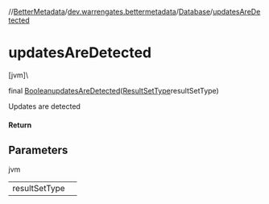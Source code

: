 //[BetterMetadata](../../../index.md)/[dev.warrengates.bettermetadata](../index.md)/[Database](index.md)/[updatesAreDetected](updates-are-detected.md)

# updatesAreDetected

[jvm]\

final [Boolean](https://docs.oracle.com/javase/8/docs/api/java/lang/Boolean.html)[updatesAreDetected](updates-are-detected.md)([ResultSetType](../-result-set-type/index.md)resultSetType)

Updates are detected

#### Return

## Parameters

jvm

| | |
|---|---|
| resultSetType |  |
